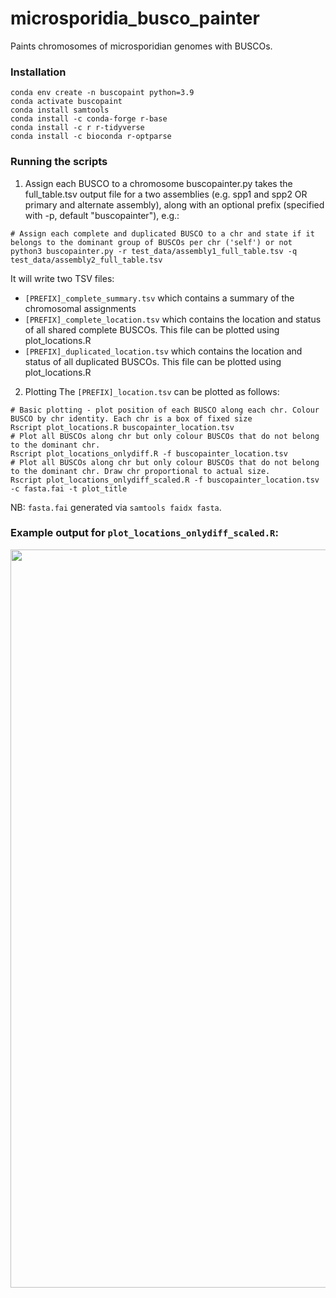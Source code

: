 # microsporidia_busco_painter
Paints chromosomes of microsporidian genomes with BUSCOs.

### Installation

```
conda env create -n buscopaint python=3.9 
conda activate buscopaint
conda install samtools 
conda install -c conda-forge r-base
conda install -c r r-tidyverse
conda install -c bioconda r-optparse
```

### Running the scripts

1. Assign each BUSCO to a chromosome
buscopainter.py takes the full_table.tsv output file for a two assemblies (e.g. spp1 and spp2 OR primary and alternate assembly), along with an optional prefix (specified with -p, default "buscopainter"), e.g.:

```
# Assign each complete and duplicated BUSCO to a chr and state if it belongs to the dominant group of BUSCOs per chr ('self') or not
python3 buscopainter.py -r test_data/assembly1_full_table.tsv -q test_data/assembly2_full_table.tsv
```

It will write two TSV files:

- `[PREFIX]_complete_summary.tsv` which contains a summary of the chromosomal assignments
- `[PREFIX]_complete_location.tsv` which contains the location and status of all shared complete BUSCOs. This file can be plotted using plot_locations.R
- `[PREFIX]_duplicated_location.tsv` which contains the location and status of all duplicated BUSCOs. This file can be plotted using plot_locations.R


2. Plotting
The `[PREFIX]_location.tsv` can be plotted as follows:

```
# Basic plotting - plot position of each BUSCO along each chr. Colour BUSCO by chr identity. Each chr is a box of fixed size
Rscript plot_locations.R buscopainter_location.tsv
# Plot all BUSCOs along chr but only colour BUSCOs that do not belong to the dominant chr.
Rscript plot_locations_onlydiff.R -f buscopainter_location.tsv 
# Plot all BUSCOs along chr but only colour BUSCOs that do not belong to the dominant chr. Draw chr proportional to actual size. 
Rscript plot_locations_onlydiff_scaled.R -f buscopainter_location.tsv -c fasta.fai -t plot_title
```

NB: `fasta.fai` generated via `samtools faidx fasta`.

### Example output for `plot_locations_onlydiff_scaled.R`:

<img src="https://user-images.githubusercontent.com/57258050/195661475-b0115d18-abf5-4bda-80ac-6069f46bb09a.png" width="590" height="1181">


